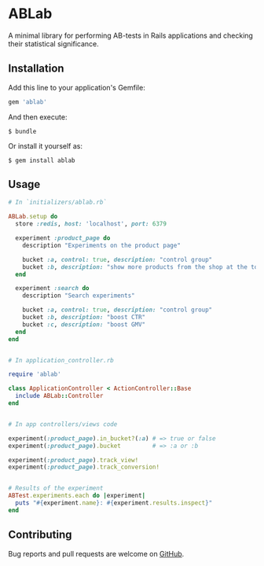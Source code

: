 # ABLab

A minimal library for performing AB-tests in Rails applications and checking
their statistical significance.


## Installation

Add this line to your application's Gemfile:

```ruby
gem 'ablab'
```

And then execute:

    $ bundle

Or install it yourself as:

    $ gem install ablab


## Usage

```ruby
# In `initializers/ablab.rb`

ABLab.setup do
  store :redis, host: 'localhost', port: 6379

  experiment :product_page do
    description "Experiments on the product page"

    bucket :a, control: true, description: "control group"
    bucket :b, description: "show more products from the shop at the top"
  end

  experiment :search do
    description "Search experiments"

    bucket :a, control: true, description: "control group"
    bucket :b, description: "boost CTR"
    bucket :c, description: "boost GMV"
  end
end


# In application_controller.rb

require 'ablab'

class ApplicationController < ActionController::Base
  include ABLab::Controller
end


# In app controllers/views code

experiment(:product_page).in_bucket?(:a) # => true or false
experiment(:product_page).bucket         # => :a or :b

experiment(:product_page).track_view!
experiment(:product_page).track_conversion!


# Results of the experiment
ABTest.experiments.each do |experiment|
  puts "#{experiment.name}: #{experiment.results.inspect}"
end
```


## Contributing

Bug reports and pull requests are welcome on [GitHub](https://github.com/lucaong/ablab).

